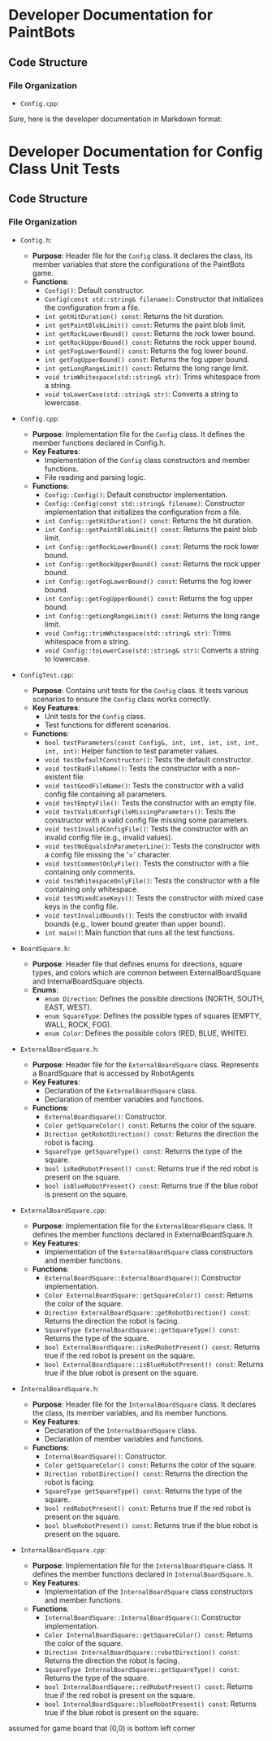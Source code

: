 # Developer Documentation for PaintBots

## Code Structure
### File Organization
- `Config.cpp`: 

Sure, here is the developer documentation in Markdown format:

# Developer Documentation for Config Class Unit Tests

## Code Structure

### File Organization

- `Config.h`:
  - **Purpose**: Header file for the `Config` class. It declares the class, its member variables that store the configurations of the PaintBots game. 
  - **Functions**:
    - `Config()`: Default constructor.
    - `Config(const std::string& filename)`: Constructor that initializes the configuration from a file.
    - `int getHitDuration() const`: Returns the hit duration.
    - `int getPaintBlobLimit() const`: Returns the paint blob limit.
    - `int getRockLowerBound() const`: Returns the rock lower bound.
    - `int getRockUpperBound() const`: Returns the rock upper bound.
    - `int getFogLowerBound() const`: Returns the fog lower bound.
    - `int getFogUpperBound() const`: Returns the fog upper bound.
    - `int getLongRangeLimit() const`: Returns the long range limit.
    - `void trimWhitespace(std::string& str)`: Trims whitespace from a string.
    - `void toLowerCase(std::string& str)`: Converts a string to lowercase.

- `Config.cpp`:
  - **Purpose**: Implementation file for the `Config` class. It defines the member functions declared in Config.h.
  - **Key Features**:
    - Implementation of the `Config` class constructors and member functions.
    - File reading and parsing logic.
  - **Functions**:
    - `Config::Config()`: Default constructor implementation.
    - `Config::Config(const std::string& filename)`: Constructor implementation that initializes the configuration from a file.
    - `int Config::getHitDuration() const`: Returns the hit duration.
    - `int Config::getPaintBlobLimit() const`: Returns the paint blob limit.
    - `int Config::getRockLowerBound() const`: Returns the rock lower bound.
    - `int Config::getRockUpperBound() const`: Returns the rock upper bound.
    - `int Config::getFogLowerBound() const`: Returns the fog lower bound.
    - `int Config::getFogUpperBound() const`: Returns the fog upper bound.
    - `int Config::getLongRangeLimit() const`: Returns the long range limit.
    - `void Config::trimWhitespace(std::string& str)`: Trims whitespace from a string.
    - `void Config::toLowerCase(std::string& str)`: Converts a string to lowercase.

- `ConfigTest.cpp`:
  - **Purpose**: Contains unit tests for the `Config` class. It tests various scenarios to ensure the `Config` class works correctly.
  - **Key Features**:
    - Unit tests for the `Config` class.
    - Test functions for different scenarios.
  - **Functions**:
    - `bool testParameters(const Config&, int, int, int, int, int, int, int)`: Helper function to test parameter values.
    - `void testDefaultConstructor()`: Tests the default constructor.
    - `void testBadFileName()`: Tests the constructor with a non-existent file.
    - `void testGoodFileName()`: Tests the constructor with a valid config file containing all parameters.
    - `void testEmptyFile()`: Tests the constructor with an empty file.
    - `void testValidConfigFileMissingParameters()`: Tests the constructor with a valid config file missing some parameters.
    - `void testInvalidConfigFile()`: Tests the constructor with an invalid config file (e.g., invalid values).
    - `void testNoEqualsInParameterLine()`: Tests the constructor with a config file missing the '=' character.
    - `void testCommentOnlyFile()`: Tests the constructor with a file containing only comments.
    - `void testWhitespaceOnlyFile()`: Tests the constructor with a file containing only whitespace.
    - `void testMixedCaseKeys()`: Tests the constructor with mixed case keys in the config file.
    - `void testInvalidBounds()`: Tests the constructor with invalid bounds (e.g., lower bound greater than upper bound).
    - `int main()`: Main function that runs all the test functions.

- `BoardSquare.h`:
  - **Purpose**: Header file that defines enums for directions, square types, and colors which are common between ExternalBoardSquare and InternalBoardSquare objects.
  - **Enums**:
    - `enum Direction`: Defines the possible directions (NORTH, SOUTH, EAST, WEST).
    - `enum SquareType`: Defines the possible types of squares (EMPTY, WALL, ROCK, FOG).
    - `enum Color`: Defines the possible colors (RED, BLUE, WHITE).

- `ExternalBoardSquare.h`:
  - **Purpose**: Header file for the `ExternalBoardSquare` class. Represents a BoardSquare that is accessed by RobotAgents
  - **Key Features**:
    - Declaration of the `ExternalBoardSquare` class.
    - Declaration of member variables and functions.
  - **Functions**:
    - `ExternalBoardSquare()`: Constructor.
    - `Color getSquareColor() const`: Returns the color of the square.
    - `Direction getRobotDirection() const`: Returns the direction the robot is facing.
    - `SquareType getSquareType() const`: Returns the type of the square.
    - `bool isRedRobotPresent() const`: Returns true if the red robot is present on the square.
    - `bool isBlueRobotPresent() const`: Returns true if the blue robot is present on the square.

- `ExternalBoardSquare.cpp`:
  - **Purpose**: Implementation file for the `ExternalBoardSquare` class. It defines the member functions declared in ExternalBoardSquare.h.
  - **Key Features**:
    - Implementation of the `ExternalBoardSquare` class constructors and member functions.
  - **Functions**:
    - `ExternalBoardSquare::ExternalBoardSquare()`: Constructor implementation.
    - `Color ExternalBoardSquare::getSquareColor() const`: Returns the color of the square.
    - `Direction ExternalBoardSquare::getRobotDirection() const`: Returns the direction the robot is facing.
    - `SquareType ExternalBoardSquare::getSquareType() const`: Returns the type of the square.
    - `bool ExternalBoardSquare::isRedRobotPresent() const`: Returns true if the red robot is present on the square.
    - `bool ExternalBoardSquare::isBlueRobotPresent() const`: Returns true if the blue robot is present on the square.

- `InternalBoardSquare.h`:
  - **Purpose**: Header file for the `InternalBoardSquare` class. It declares the class, its member variables, and its member functions.
  - **Key Features**:
    - Declaration of the `InternalBoardSquare` class.
    - Declaration of member variables and functions.
  - **Functions**:
    - `InternalBoardSquare()`: Constructor.
    - `Color getSquareColor() const`: Returns the color of the square.
    - `Direction robotDirection() const`: Returns the direction the robot is facing.
    - `SquareType getSquareType() const`: Returns the type of the square.
    - `bool redRobotPresent() const`: Returns true if the red robot is present on the square.
    - `bool blueRobotPresent() const`: Returns true if the blue robot is present on the square.

- `InternalBoardSquare.cpp`:
  - **Purpose**: Implementation file for the `InternalBoardSquare` class. It defines the member functions declared in `InternalBoardSquare.h`.
  - **Key Features**:
    - Implementation of the `InternalBoardSquare` class constructors and member functions.
  - **Functions**:
    - `InternalBoardSquare::InternalBoardSquare()`: Constructor implementation.
    - `Color InternalBoardSquare::getSquareColor() const`: Returns the color of the square.
    - `Direction InternalBoardSquare::robotDirection() const`: Returns the direction the robot is facing.
    - `SquareType InternalBoardSquare::getSquareType() const`: Returns the type of the square.
    - `bool InternalBoardSquare::redRobotPresent() const`: Returns true if the red robot is present on the square.
    - `bool InternalBoardSquare::blueRobotPresent() const`: Returns true if the blue robot is present on the square.


assumed for game board that (0,0) is bottom left corner